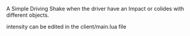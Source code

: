 A Simple Driving Shake when the driver have an Impact or colides with different objects. 

intensity can be edited in the client/main.lua file 
